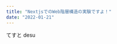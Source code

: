 ```yaml
---
title: "NextjsでのWeb階層構造の実験ですよ！"
date: "2022-01-21"
---
```


てすと desu

<!-- - ** src - lib - posts.js の中の getStaticPaths()の **id** を **id: ['rezero', 'rem']\*\* の形に変更してみた。 -->
